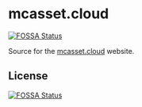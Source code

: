 # mcasset.cloud
[![FOSSA Status](https://app.fossa.com/api/projects/git%2Bgithub.com%2FInventivetalentDev%2Fmcasset.cloud.svg?type=shield)](https://app.fossa.com/projects/git%2Bgithub.com%2FInventivetalentDev%2Fmcasset.cloud?ref=badge_shield)


Source for the [mcasset.cloud](https://mcasset.cloud) website.


## License
[![FOSSA Status](https://app.fossa.com/api/projects/git%2Bgithub.com%2FInventivetalentDev%2Fmcasset.cloud.svg?type=large)](https://app.fossa.com/projects/git%2Bgithub.com%2FInventivetalentDev%2Fmcasset.cloud?ref=badge_large)